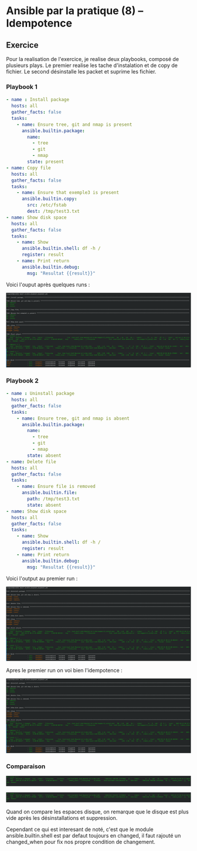 # Ansible par la pratique (8) – Idempotence

## Exercice

Pour la realisation de l'exercice, je realise deux playbooks, composé de plusieurs plays. Le premier realise les tache d'instalation et de copy de fichier. Le second désinstalle les packet et suprime les fichier.

### Playbook 1

```yaml
- name : Install package
  hosts: all
  gather_facts: false
  tasks:
    - name: Ensure tree, git and nmap is present
      ansible.builtin.package:
        name:
          - tree
          - git
          - nmap
        state: present
- name: Copy file
  hosts: all
  gather_facts: false
  tasks:
    - name: Ensure that exemple3 is present
      ansible.builtin.copy:
        src: /etc/fstab
        dest: /tmp/test3.txt
- name: Show disk space
  hosts: all
  gather_facts: false
  tasks:
    - name: Show 
      ansible.builtin.shell: df -h /
      register: result
    - name: Print return
      ansible.builtin.debug:
        msg: "Resultat {{result}}"
```

Voici l'ouput après quelques runs :

![img](./img/Screenshot_20250325_093041.png)

### Playbook 2

```yaml
- name : Uninstall package
  hosts: all
  gather_facts: false
  tasks:
    - name: Ensure tree, git and nmap is absent
      ansible.builtin.package:
        name:
          - tree
          - git
          - nmap
        state: absent
- name: Delete file
  hosts: all
  gather_facts: false
  tasks:
    - name: Ensure file is removed
      ansible.builtin.file:
        path: /tmp/test3.txt
        state: absent
- name: Show disk space
  hosts: all
  gather_facts: false
  tasks:
    - name: Show 
      ansible.builtin.shell: df -h /
      register: result
    - name: Print return
      ansible.builtin.debug:
        msg: "Resultat {{result}}"
```

Voici l'output au premier run :

![img](./img/Screenshot_20250325_093224.png)

Apres le premier run on voi bien l'idempotence :

![img](./img/Screenshot_20250325_093318.png)

### Comparaison

![img](./img/Screenshot_20250325_093605.png)

![img](./img/Screenshot_20250325_093616.png)

Quand on compare les espaces disque, on remarque que le disque est plus vide après les désinstallations et suppression. 

Cependant ce qui est interesant de noté, c'est que le module ansible.builtin.shell est par defaut toujours en changed, il faut rajouté un changed_when pour fix nos propre condition de changement.
